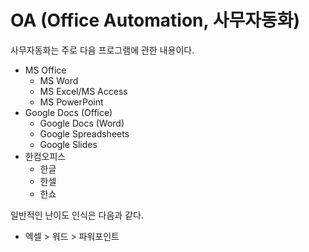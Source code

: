 
# OA (Office Automation, 사무자동화)

사무자동화는 주로 다음 프로그램에 관한 내용이다.

* MS Office
  * MS Word
  * MS Excel/MS Access
  * MS PowerPoint
* Google Docs (Office)
  * Google Docs (Word)
  * Google Spreadsheets
  * Google Slides
* 한컴오피스
  * 한글
  * 한셀
  * 한쇼

일반적인 난이도 인식은 다음과 같다.

* 엑셀 > 워드 > 파워포인트
